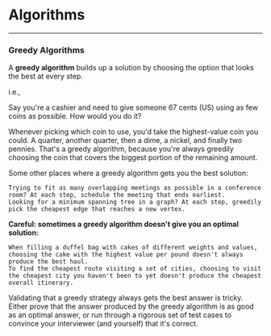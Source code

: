 # Algorithms

----------------------

### Greedy Algorithms

A **greedy algorithm** builds up a solution by choosing the option that looks the best at every step.

i.e., 

Say you're a cashier and need to give someone 67 cents (US) using as few coins as possible. How would you do it?

Whenever picking which coin to use, you'd take the highest-value coin you could. A quarter, another quarter, then a dime, a nickel, and finally two pennies. That's a greedy algorithm, because you're always greedily choosing the coin that covers the biggest portion of the remaining amount.

Some other places where a greedy algorithm gets you the best solution:

    Trying to fit as many overlapping meetings as possible in a conference room? At each step, schedule the meeting that ends earliest.
    Looking for a minimum spanning tree in a graph? At each step, greedily pick the cheapest edge that reaches a new vertex.

**Careful: sometimes a greedy algorithm doesn't give you an optimal solution:**

    When filling a duffel bag with cakes of different weights and values, choosing the cake with the highest value per pound doesn't always produce the best haul.
    To find the cheapest route visiting a set of cities, choosing to visit the cheapest city you haven't been to yet doesn't produce the cheapest overall itinerary.

Validating that a greedy strategy always gets the best answer is tricky. Either prove that the answer produced by the greedy algorithm is as good as an optimal answer, or run through a rigorous set of test cases to convince your interviewer (and yourself) that it's correct. 
